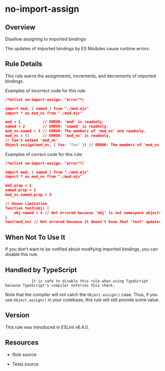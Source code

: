 

# no-import-assign
## Overview

Disallow assigning to imported bindings

The updates of imported bindings by ES Modules cause runtime errors.

## Rule Details

This rule warns the assignments, increments, and decrements of imported bindings.

Examples of incorrect code for this rule:


```json
/*eslint no-import-assign: "error"*/

import mod, { named } from "./mod.mjs"
import * as mod_ns from "./mod.mjs"

mod = 1          // ERROR: 'mod' is readonly.
named = 2        // ERROR: 'named' is readonly.
mod_ns.named = 3 // ERROR: The members of 'mod_ns' are readonly.
mod_ns = {}      // ERROR: 'mod_ns' is readonly.
// Can't extend 'mod_ns'
Object.assign(mod_ns, { foo: "foo" }) // ERROR: The members of 'mod_ns' are readonly.
```

Examples of correct code for this rule:


```json
/*eslint no-import-assign: "error"*/

import mod, { named } from "./mod.mjs"
import * as mod_ns from "./mod.mjs"

mod.prop = 1
named.prop = 2
mod_ns.named.prop = 3

// Known Limitation
function test(obj) {
    obj.named = 4 // Not errored because 'obj' is not namespace objects.
}
test(mod_ns) // Not errored because it doesn't know that 'test' updates the member of the argument.
```

## When Not To Use It

If you don’t want to be notified about modifying imported bindings, you can disable this rule.

## Handled by TypeScript


                It is safe to disable this rule when using TypeScript because TypeScript's compiler enforces this check.
            

Note that the compiler will not catch the `Object.assign()` case. Thus, if you use `Object.assign()` in your codebase, this rule will still provide some value.

## Version

This rule was introduced in ESLint v6.4.0.

## Resources


- Rule source 

- Tests source 

